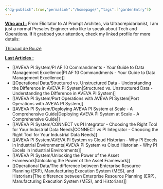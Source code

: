 ```yaml
---
{"dg-publish":true,"permalink":"/homepage/","tags":["gardenEntry"]}
---
```


<u>**Who am I :**</u>
From Elicitator to AI Prompt Architec, via Ultracrepidarianist, I am just a normal Presales Engineer who like to speak about Tech and Operations. If it grabbed your attention, check my linked profile for more details:
<script src="https://platform.linkedin.com/badges/js/profile.js" async defer type="text/javascript"></script>
<div class="badge-base LI-profile-badge" data-locale="fr_FR" data-size="medium" data-theme="light" data-type="VERTICAL" data-vanity="tderouze" data-version="v1"><a class="badge-base__link LI-simple-link" href="https://fr.linkedin.com/in/tderouze?trk=profile-badge">Thibaud de Rouzé</a></div>


<u>**Last Articles :**</u>
- [[AVEVA PI System/PI AF 10 Commandments - Your Guide to Data Management Excellence\|PI AF 10 Commandments - Your Guide to Data Management Excellence]]
- [[Operational Data/Structured vs. Unstructured Data - Understanding the Difference in AVEVA PI System\|Structured vs. Unstructured Data - Understanding the Difference in AVEVA PI System]]
- [[AVEVA PI System/Port Operations with AVEVA PI System\|Port Operations with AVEVA PI System]]
- [[AVEVA PI System/Deploying AVEVA PI System at Scale - A Comprehensive Guide\|Deploying AVEVA PI System at Scale - A Comprehensive Guide]]
- [[AVEVA PI System/CONNECT vs PI Integrator - Choosing the Right Tool for Your Industrial Data Needs\|CONNECT vs PI Integrator - Choosing the Right Tool for Your Industrial Data Needs]]
- [[AVEVA PI System/AVEVA PI System vs Cloud Historian - Why PI Excels in Industrial Environments\|AVEVA PI System vs Cloud Historian - Why PI Excels in Industrial Environments]]
- [[AVEVA PI System/Unlocking the Power of the Asset Framework\|Unlocking the Power of the Asset Framework]]
- [[Operational Data/The difference between Enterprise Resource Planning (ERP), Manufacturing Execution System (MES), and Historians\|The difference between Enterprise Resource Planning (ERP), Manufacturing Execution System (MES), and Historians]]